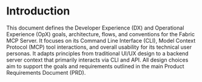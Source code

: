# Introduction

This document defines the Developer Experience (DX) and Operational Experience (OpX) goals, architecture, flows, and conventions for the Fabric MCP Server. It focuses on its Command Line Interface (CLI), Model Context Protocol (MCP) tool interactions, and overall usability for its technical user personas. It adapts principles from traditional UI/UX design to a backend server context that primarily interacts via CLI and API. All design choices aim to support the goals and requirements outlined in the main Product Requirements Document (PRD).
